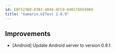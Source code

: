 ```yaml
---
id: EBF523B0-83B3-4B48-AFC8-84B1786580B9
title: "Xamarin.UITest 2.0.9"
---
```


## Improvements

* [Android] Update Android server to version 0.9.1

